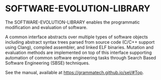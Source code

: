 # SOFTWARE-EVOLUTION-LIBRARY

The SOFTWARE-EVOLUTION-LIBRARY enables the programmatic modification
and evaluation of software.

A common interface abstracts over multiple types of software objects
including abstract syntax trees parsed from source code (C/C++ support
using Clang), compiled assembler, and linked ELF binaries.  Mutation
and evaluation methods are implemented on top of this interface
supporting automation of common software engineering tasks through
Search Based Software Engineering (SBSE) techniques.

See the manual, available at https://grammatech.github.io/sel/#Top.
